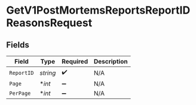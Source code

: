 # GetV1PostMortemsReportsReportIDReasonsRequest


## Fields

| Field              | Type               | Required           | Description        |
| ------------------ | ------------------ | ------------------ | ------------------ |
| `ReportID`         | *string*           | :heavy_check_mark: | N/A                |
| `Page`             | **int*             | :heavy_minus_sign: | N/A                |
| `PerPage`          | **int*             | :heavy_minus_sign: | N/A                |